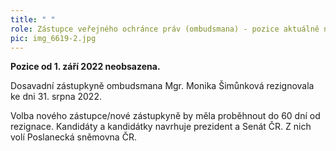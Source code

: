 ```yaml
---
title: " "
role: Zástupce veřejného ochránce práv (ombudsmana) - pozice aktuálně neobsazena
pic: img_6619-2.jpg
---
```

**Pozice od 1. září 2022 neobsazena.** 

Dosavadní zástupkyně ombudsmana Mgr. Monika Šimůnková rezignovala ke dni 31. srpna 2022. 

Volba nového zástupce/nové zástupkyně by měla proběhnout do 60 dní od rezignace. Kandidáty a kandidátky navrhuje prezident a Senát ČR. Z nich volí Poslanecká sněmovna ČR.